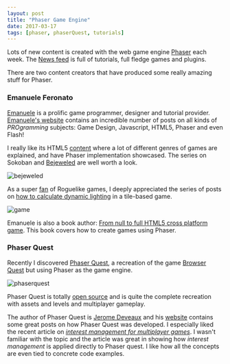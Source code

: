 ```yaml
---
layout: post
title: "Phaser Game Engine"
date: 2017-03-17
tags: [phaser, phaserQuest, tutorials]
---
```


Lots of new content is created with the web game engine [Phaser](http://phaser.io/) each week. The [News feed](http://phaser.io/news) is full of tutorials, full fledge games and plugins.

There are two content creators that have produced some really amazing stuff for Phaser.

### Emanuele Feronato

[Emanuele](@triqui) is a prolific game programmer, designer and tutorial provider. [Emanuele's website](http://www.emanueleferonato.com) contains an incredible number of posts on all kinds of *PROgramming* subjects: Game Design, Javascript, HTML5, Phaser and even Flash!

I really like its HTML5 [content](http://www.emanueleferonato.com/category/phaser/) where a lot of different genres of games are explained, and have Phaser implementation showcased. The series on Sokoban and [Bejeweled](http://www.emanueleferonato.com/tag/bejeweled/) are well worth a look.

![bejeweled](http://www.emanueleferonato.com/wp-content/uploads/2016/11/rotatebejeweled.jpg)

As a super [fan](https://lochrist.github.io/blog/2017-03-29-roguelike-development) of Roguelike games, I deeply appreciated the series of posts on [how to calculate dynamic lighting](http://www.emanueleferonato.com/tag/roguelike/) in a tile-based game.

![game](http://members.chello.at/~easyfilter/line.png)

Emanuele is also a book author: [From null to full HTML5 cross platform game](http://www.emanueleferonato.com/2015/06/08/get-my-first-indie-minibook-from-null-to-full-html5-cross-platform-game/). This book covers how to create games using Phaser.

### Phaser Quest

Recently I discovered [Phaser Quest](http://www.dynetisgames.com/2017/03/18/phaser-quest/), a recreation of the game [Browser Quest](http://browserquest.mozilla.org/) but using Phaser as the game engine.

![phaserquest](http://www.dynetisgames.com/wp-content/uploads/2017/03/phaserquest_feature.png)

Phaser Quest is totally [open source](https://github.com/Jerenaux/phaserquest) and is quite the complete recreation with assets and levels and multiplayer gameplay.

The author of Phaser Quest is [Jerome Deveaux](https://twitter.com/jerome_renaux) and his [website](http://www.dynetisgames.com/) contains some great posts on how Phaser Quest was developed. I especially liked the recent article on [*interest management for multiplayer games*](http://www.dynetisgames.com/2017/04/05/interest-management-mog/). I wasn't familiar with the topic and the article was great in showing how *interest management* is applied directly to Phaser quest. I like how all the concepts are even tied to concrete code examples.